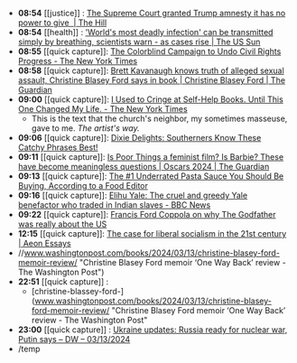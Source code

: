 - **08:54** [[justice]] :  [The Supreme Court granted Trump amnesty it has no power to give  | The Hill](https://thehill.com/opinion/judiciary/4524245-the-supreme-court-granted-trump-amnesty-it-has-no-power-to-give/)
- **08:54** [[health]] :  ['World's most deadly infection' can be transmitted simply by breathing, scientists warn - as cases rise | The US Sun](https://www.the-sun.com/health/10741436/tuberculosis-world-deadly-bug-transmitted-breathing-case-rise/)
- **08:55** [[quick capture]]:  [The Colorblind Campaign to Undo Civil Rights Progress - The New York Times](https://www.nytimes.com/2024/03/13/magazine/civil-rights-affirmative-action-colorblind.html)
- **08:58** [[quick capture]]:  [Brett Kavanaugh knows truth of alleged sexual assault, Christine Blasey Ford says in book | Christine Blasey Ford | The Guardian](https://www.theguardian.com/us-news/2024/mar/13/christine-blasey-ford-book-supreme-court-brett-kavanaugh-sexual-assault)
- **09:00** [[quick capture]]:  [I Used to Cringe at Self-Help Books. Until This One Changed My Life. - The New York Times](https://www.nytimes.com/2024/03/12/magazine/artists-way-morning-pages-julia-cameron.html)
	- This is the text that the church's neighbor, my sometimes masseuse, gave to me. *The artist's way.*
- **09:06** [[quick capture]]:  [Dixie Delights: Southerners Know These Catchy Phrases Best!](https://investructor.com/trending/dixie-delights-southerners-a5/3)
- **09:11** [[quick capture]]:  [Is Poor Things a feminist film? Is Barbie? These have become meaningless questions | Oscars 2024 | The Guardian](https://www.theguardian.com/commentisfree/2024/mar/13/poor-things-feminist-film-barbie-netflix)
- **09:13** [[quick capture]]:  [The #1 Underrated Pasta Sauce You Should Be Buying, According to a Food Editor](https://www.eatingwell.com/underrated-pasta-sauce-you-should-be-buying-according-to-food-editor-8607534)
- **09:16** [[quick capture]]:  [Elihu Yale: The cruel and greedy Yale benefactor who traded in Indian slaves - BBC News](https://www.bbc.com/news/world-asia-india-68444807)
- **09:22** [[quick capture]]:  [Francis Ford Coppola on why The Godfather was really about the US](https://www.bbc.com/culture/article/20240312-in-history-the-godfather-was-really-about-the-us)
- **12:15** [[quick capture]]:  [The case for liberal socialism in the 21st century | Aeon Essays](https://aeon.co/essays/the-case-for-liberal-socialism-in-the-21st-century?utm_source=Aeon+Newsletter&utm_campaign=52d131189d-EMAIL_CAMPAIGN_2024_02_23&utm_medium=email&utm_term=0_411a82e59d-52d131189d-%5BLIST_EMAIL_ID%5D)
- //www.washingtonpost.com/books/2024/03/13/christine-blasey-ford-memoir-review/ "Christine Blasey Ford memoir ‘One Way Back’ review - The Washington Post")
- **22:51** [[quick capture]] :
	- [christine-blassey-ford-](www.washingtonpost.com/books/2024/03/13/christine-blasey-ford-memoir-review/ "Christine Blasey Ford memoir ‘One Way Back’ review - The Washington Post"
- **23:00** [[quick capture]] : [Ukraine updates: Russia ready for nuclear war, Putin says – DW – 03/13/2024](https://www.dw.com/en/ukraine-updates-russia-ready-for-nuclear-war-putin-says/live-68509818 "Ukraine updates: Russia ready for nuclear war, Putin says – DW – 03/13/2024")
- /temp